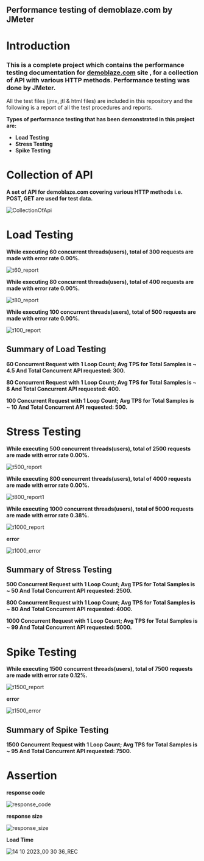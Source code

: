 ## Performance testing of demoblaze.com by JMeter


# Introduction

### This is a complete project which contains the performance testing documentation for [demoblaze.com](https://www.demoblaze.com/)  site , for a collection of API with various HTTP methods. Performance testing was done by JMeter.

 All the test files (jmx, jtl & html files) are included in this repository and the following is a report of all the test procedures and reports.

 **Types of performance testing that has been demonstrated in this project are:**

- **Load Testing** </br>
- **Stress Testing** </br>
- **Spike Testing** </br>


# Collection of API

**A set of API for demoblaze.com covering various HTTP methods i.e. POST, GET are used for test data.**

![CollectionOfApi](https://github.com/mahin33ferdous/Performance_Testing/assets/108746973/329e9c0d-841d-4828-904e-67f67329984e)

# Load Testing

 **While executing 60 concurrent threads(users), total of 300 requests are made with error rate 0.00%.**

![t60_report](https://github.com/mahin33ferdous/Performance_Testing/assets/108746973/924e2b88-718b-4e92-9de6-6cff455f491d)

 **While executing 80 concurrent threads(users), total of 400 requests are made with error rate 0.00%.**

![t80_report](https://github.com/mahin33ferdous/Performance_Testing/assets/108746973/f9143089-1406-4776-a698-315127c74269)

 **While executing 100 concurrent threads(users), total of 500 requests are made with error rate 0.00%.**

 ![t100_report](https://github.com/mahin33ferdous/Performance_Testing/assets/108746973/d5d6d1c0-debd-47e3-b455-66f93fd94dac)


## Summary of Load Testing

**60 Concurrent Request with 1 Loop Count; Avg TPS for Total Samples is ~ 4.5 And Total Concurrent API requested: 300.**

**80 Concurrent Request with 1 Loop Count; Avg TPS for Total Samples is ~ 8 And Total Concurrent API requested: 400.**

**100 Concurrent Request with 1 Loop Count; Avg TPS for Total Samples is ~ 10 And Total Concurrent API requested: 500.**


# Stress Testing

 **While executing 500 concurrent threads(users), total of 2500 requests are made with error rate 0.00%.**

 
![t500_report](https://github.com/mahin33ferdous/Performance_Testing/assets/108746973/cdc47fd3-1cba-4e64-8c5c-4dfcc2212d51)

 **While executing 800 concurrent threads(users), total of 4000 requests are made with error rate 0.00%.**

 
![t800_report1](https://github.com/mahin33ferdous/Performance_Testing/assets/108746973/1528ab82-cf20-410b-a587-7f1b05e5ada7)

 **While executing 1000 concurrent threads(users), total of 5000 requests are made with error rate 0.38%.**

 
![t1000_report](https://github.com/mahin33ferdous/Performance_Testing/assets/108746973/d57c2966-dd56-4fd7-ab33-ab3996801254)

**error**

![t1000_error](https://github.com/mahin33ferdous/Performance_Testing/assets/108746973/ca0f68ab-4edd-48af-a6d4-925c0e51f2d7)

 ## Summary of Stress Testing

**500 Concurrent Request with 1 Loop Count; Avg TPS for Total Samples is ~ 50 And Total Concurrent API requested: 2500.**

**800 Concurrent Request with 1 Loop Count; Avg TPS for Total Samples is ~ 80 And Total Concurrent API requested: 4000.**

**1000 Concurrent Request with 1 Loop Count; Avg TPS for Total Samples is ~ 99 And Total Concurrent API requested: 5000.**


 # Spike Testing

 **While executing 1500 concurrent threads(users), total of 7500 requests are made with error rate 0.12%.**

 
![t1500_report](https://github.com/mahin33ferdous/Performance_Testing/assets/108746973/3ceeea91-a9fd-403a-aa08-cef13fbb2d02)

**error**

![t1500_error](https://github.com/mahin33ferdous/Performance_Testing/assets/108746973/a94d0255-3c49-443c-b7d1-6af1d2073b12)


 ## Summary of Spike Testing

**1500 Concurrent Request with 1 Loop Count; Avg TPS for Total Samples is ~ 95 And Total Concurrent API requested: 7500.**


 # Assertion

**response code**

 ![response_code](https://github.com/mahin33ferdous/Performance_Testing/assets/108746973/4f25e483-95db-49ec-affd-ca528286a065)

 **response size**

 ![response_size](https://github.com/mahin33ferdous/Performance_Testing/assets/108746973/d871a6de-2256-4317-a166-46022efa8186)

  **Load Time**
  
 ![14 10 2023_00 30 36_REC](https://github.com/mahin33ferdous/Performance_Testing/assets/108746973/919472c0-5940-453a-b3fc-957cda57234e)




